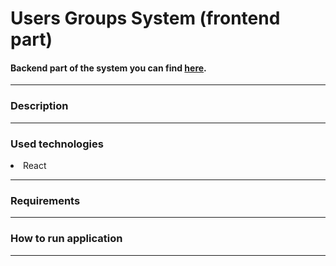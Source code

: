 # Users Groups System (frontend part)
<h4>Backend part of the system you can find <a href="https://github.com/VitaliiPysyniuk/Users-Groups-System-backend">here</a>.</h4> 
<hr style="margin-top: 0"/>
<h3>Description</h3>

<hr style="margin-top: 0"/>
<h3>Used technologies</h3>
<dl>
  <li>React</li>
</dl>

<hr style="margin-top: 0"/>
<h3>Requirements</h3>
<hr style="margin-top: 0"/>
<h3>How to run application</h3>

<hr style="margin-top: 0"/>
